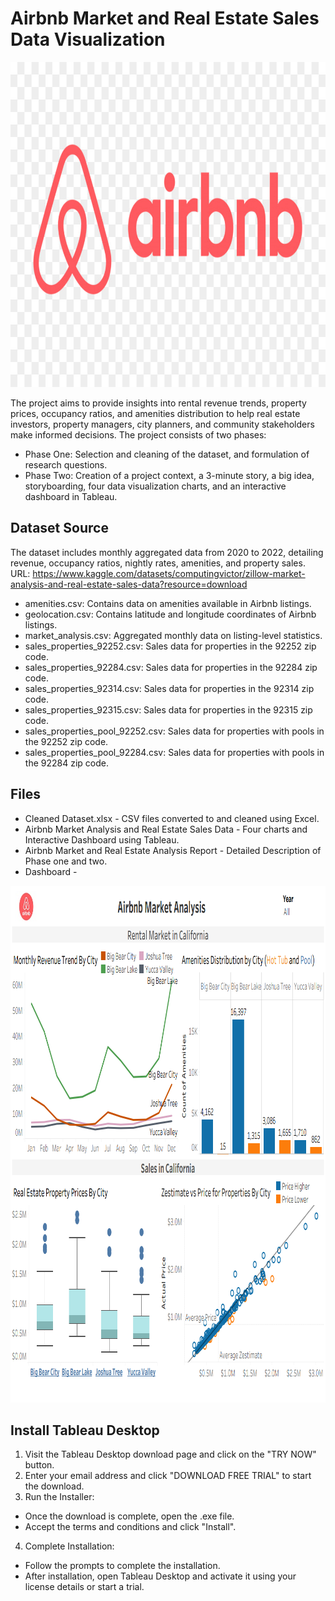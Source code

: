 # Airbnb Market and Real Estate Sales Data Visualization
<img src="Logo.jpg" width="900" height="520" border="0" alt="" />

The project aims to provide insights into rental revenue trends, property prices, occupancy ratios, and amenities distribution to help real estate investors, property managers, city planners, and community stakeholders make informed decisions. The project consists of two phases:
* Phase One: Selection and cleaning of the dataset, and formulation of research questions.
* Phase Two: Creation of a project context, a 3-minute story, a big idea, storyboarding, four data visualization charts, and an interactive dashboard in Tableau.

## Dataset Source
The dataset includes monthly aggregated data from 2020 to 2022, detailing revenue, occupancy ratios, nightly rates, amenities, and property sales.
URL: https://www.kaggle.com/datasets/computingvictor/zillow-market-analysis-and-real-estate-sales-data?resource=download
 * amenities.csv: Contains data on amenities available in Airbnb listings.
 * geolocation.csv: Contains latitude and longitude coordinates of Airbnb listings.
 * market_analysis.csv: Aggregated monthly data on listing-level statistics.
 * sales_properties_92252.csv: Sales data for properties in the 92252 zip code.
 * sales_properties_92284.csv: Sales data for properties in the 92284 zip code.
 * sales_properties_92314.csv: Sales data for properties in the 92314 zip code.
 * sales_properties_92315.csv: Sales data for properties in the 92315 zip code.
 * sales_properties_pool_92252.csv: Sales data for properties with pools in the 92252 zip code.
 * sales_properties_pool_92284.csv: Sales data for properties with pools in the 92284 zip code.

## Files
 * Cleaned Dataset.xlsx - CSV files converted to and cleaned using Excel.
 * Airbnb Market Analysis and Real Estate Sales Data - Four charts and Interactive Dashboard using Tableau.
 * Airbnb Market and Real Estate Analysis Report - Detailed Description of Phase one and two.
 * Dashboard - 
<img src="Dashboard.png" width="986" height="827" border="0" alt="" />

## Install Tableau Desktop
1. Visit the Tableau Desktop download page and click on the "TRY NOW" button.
2. Enter your email address and click "DOWNLOAD FREE TRIAL" to start the download.
3. Run the Installer:
 * Once the download is complete, open the .exe file.
 * Accept the terms and conditions and click "Install".
4. Complete Installation:
 * Follow the prompts to complete the installation.
 * After installation, open Tableau Desktop and activate it using your license details or start a trial.